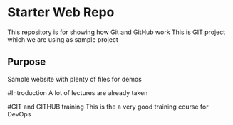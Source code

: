 # Starter Web Repo

This repository is for showing how Git and GitHub work
This is GIT project which we are using as sample project

## Purpose

Sample website with plenty of files for demos

#Introduction
A lot of lectures are already taken

#GIT and GITHUB training
This is the a very good training course for DevOps
